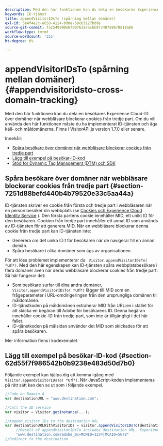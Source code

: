```yaml
---
description: Med den här funktionen kan du dela en besökares Experience Cloud-ID över domäner när webbläsare blockerar cookies från tredje part. Om du vill använda den här funktionen måste du ha implementerat ID-tjänsten och äga käll- och måldomänerna. Finns i VisitorAPI.js version 1.7.0 eller senare.
keywords: ID-tjänst
title: appendVisitorIDsTo (spårning mellan domäner)
exl-id: 3e4f4e2c-e658-4124-bd0e-59c63127bdde
source-git-commit: fa2549090e6790763a7ac6b87348789678d18ab6
workflow-type: tm+mt
source-wordcount: '355'
ht-degree: 0%

---
```


# appendVisitorIDsTo (spårning mellan domäner){#appendvisitoridsto-cross-domain-tracking}

Med den här funktionen kan du dela en besökares Experience Cloud-ID över domäner när webbläsare blockerar cookies från tredje part. Om du vill använda den här funktionen måste du ha implementerat ID-tjänsten och äga käll- och måldomänerna. Finns i VisitorAPI.js version 1.7.0 eller senare.

Innehåll:

<ul class="simplelist"> 
 <li> <a href="../../library/get-set/appendvisitorid.md#section-7251d88befd440b4b79520e33c5aa44a" format="dita" scope="local"> Spåra besökare över domäner när webbläsare blockerar cookies från tredje part </a> </li> 
 <li> <a href="../../library/get-set/appendvisitorid.md#section-62d55f7f986542b0b9238e483d50d7b0" format="dita" scope="local"> Lägg till exempel på besökar-ID-kod </a> </li> 
 <li> <a href="../../library/get-set/appendvisitorid.md#section-168e313df6054af0a7e27b9fa0d69640" format="dita" scope="local"> Stöd för Dynamic Tag Management (DTM) och SDK </a> </li> 
</ul>

## Spåra besökare över domäner när webbläsare blockerar cookies från tredje part {#section-7251d88befd440b4b79520e33c5aa44a}

ID-tjänsten skriver en cookie från första och tredje part i webbläsaren när en person besöker din webbplats (se [Cookies och Experience Cloud Identity Service](../../introduction/cookies.md) ). Den första partens cookie innehåller MID, ett unikt ID för den besökaren. Cookien från tredje part innehåller ett annat ID som används av ID-tjänsten för att generera MID. När en webbläsare blockerar denna cookie från tredje part kan ID-tjänsten inte:

* Generera om det unika ID:t för besökaren när de navigerar till en annan domän.
* Spåra besökare i olika domäner som ägs av organisationen.

För att lösa problemet implementerar du ` Visitor.appendVisitorIDsTo( *`url`*)`. Med den här egenskapen kan ID-tjänsten spåra webbplatsbesökare i flera domäner även när deras webbläsare blockerar cookies från tredje part. Så här fungerar det:

* Som besökare surfar till dina andra domäner, ` Visitor.appendVisitorIDsTo( *`url`*)` lägger till MID som en frågeparameter i URL-omdirigeringen från den ursprungliga domänen till måldomänen.
* ID-tjänstkoden på måldomänen extraherar MID från URL:en i stället för att skicka en begäran till Adobe för besökarens ID. Denna begäran innehåller cookie-ID från tredje part, som inte är tillgängligt i det här fallet.
* ID-tjänstkoden på målsidan använder det MID som skickades för att spåra besökaren.

Mer information finns i kodexemplet.

## Lägg till exempel på besökar-ID-kod {#section-62d55f7f986542b0b9238e483d50d7b0}

Följande exempel kan hjälpa dig att komma igång med ` Visitor.appendVisitorIDsTo( *`url`*)`. När JavaScript-koden implementeras på rätt sätt kan den se ut som i följande exempel.

```js
//Code on Domain A 
var destinationURL = "www.destination.com"; 
 
//Call the ID service 
var visitor = Visitor.getInstance(...); 
 
//Append visitor IDs to the destination URL 
var destinationURLWithVisitorIDs = visitor.appendVisitorIDsTo(destinationURL); 
     //Result of appendVisitorIDsTo includes destination URL, Experience Cloud ID (MCMID), and Analytics ID (MCAID) 
     "www.destination.com?adobe_mc=MCMID=1234|MCAID=5678"
//Redirect to the destination
```

<!-- ## Dynamic Tag Management (DTM) and SDK Support {#section-168e313df6054af0a7e27b9fa0d69640}

<table id="table_6E7152B4FD2B4C4D8C9477C68204C4FF"> 
 <thead> 
  <tr> 
   <th colname="col1" class="entry"> Support for </th> 
   <th colname="col2" class="entry"> See </th> 
  </tr> 
 </thead>
 <tbody> 
  <tr> 
   <td colname="col1"> <p> <b>DTM</b> </p> </td> 
   <td colname="col2"> <p> <a href="https://helpx.adobe.com/dtm/kb/how-to-set-marketing-cloud-id-service-helper-function-in-adobe-d.html" format="https" scope="external"> Set the appendVisitorIDTo Function in DTM </a> </p> </td> 
  </tr> 
  <tr> 
   <td colname="col1"> <p> <b>SDK</b> </p> </td> 
   <td colname="col2"> 
    <ul id="ul_9D7933FF68EE4C71BAE999B3747F8398"> 
     <li id="li_9036C76AAECC4E639C23020C0C9F2AF8"> <a href="https://experienceleague.adobe.com/docs/mobile-services/android/experience-cloud-android/mc-methods.html" format="https" scope="external"> Android ID Service Methods </a> </li> 
     <li id="li_E49D357905584674BFDFE348345B3849"> <a href="https://experienceleague.adobe.com/docs/mobile-services/ios/exp-cloud-ios/mc-methods.html" format="https" scope="external"> iOS ID Service Methods </a> </li> 
    </ul> </td> 
  </tr> 
 </tbody> 
</table> -->
